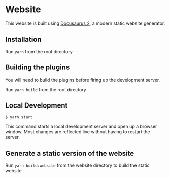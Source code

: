 # Website

This website is built using [Docusaurus 2](https://v2.docusaurus.io/), a modern static website generator.

## Installation

Run `yarn` from the root directory

## Building the plugins

You will need to build the plugins before firing up the development server.

Run `yarn build` from the root directory

## Local Development

`$ yarn start`

This command starts a local development server and open up a browser window. Most changes are reflected live without having to restart the server.

## Generate a static version of the website

Run `yarn build:website` from the website directory to build the static website